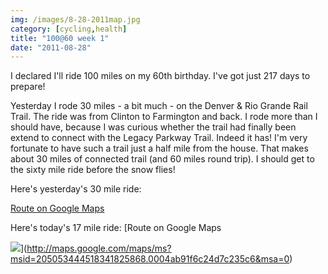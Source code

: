 ```yaml
---
img: /images/8-28-2011map.jpg
category: [cycling,health]
title: "100@60 week 1"
date: "2011-08-28"
---
```


I declared I'll ride 100 miles on my 60th birthday. I've got just 217 days to prepare!

Yesterday I rode 30 miles - a bit much - on the Denver & Rio Grande Rail Trail. The ride was from Clinton to Farmington and back. I rode more than I should have, because I was curious whether the trail had finally been extend to connect with the Legacy Parkway Trail. Indeed it has! I'm very fortunate to have such a trail just a half mile from the house. That makes about 30 miles of connected trail (and 60 miles round trip). I should get to the sixty mile ride before the snow flies!

Here's yesterday's 30 mile ride:

[Route on Google Maps](http://maps.google.com/maps/ms?msid=205053444518341825868.0004ab7f150c4fa594799&msa=0)

Here's today's 17 mile ride: [Route on Google Maps

![](/images/8-28-2011map.jpg)](http://maps.google.com/maps/ms?msid=205053444518341825868.0004ab91f6c24d7c235c6&msa=0) 
